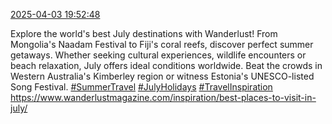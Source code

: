 [2025-04-03 19:52:48](https://mstdn.social/@hill_wanderer/114275776523895405)

Explore the world&#39;s best July destinations with Wanderlust! From Mongolia&#39;s Naadam Festival to Fiji&#39;s coral reefs, discover perfect summer getaways. Whether seeking cultural experiences, wildlife encounters or beach relaxation, July offers ideal conditions worldwide. Beat the crowds in Western Australia&#39;s Kimberley region or witness Estonia&#39;s UNESCO-listed Song Festival. <a href="https://mstdn.social/tags/SummerTravel" class="mention hashtag" rel="tag">#SummerTravel</a> <a href="https://mstdn.social/tags/JulyHolidays" class="mention hashtag" rel="tag">#JulyHolidays</a> <a href="https://mstdn.social/tags/TravelInspiration" class="mention hashtag" rel="tag">#TravelInspiration</a> <a href="https://www.wanderlustmagazine.com/inspiration/best-places-to-visit-in-july/" target="_blank" rel="nofollow noopener noreferrer" translate="no">https://www.wanderlustmagazine.com/inspiration/best-places-to-visit-in-july/</a>
